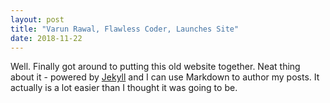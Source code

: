 ```yaml
---
layout: post
title: "Varun Rawal, Flawless Coder, Launches Site"
date: 2018-11-22
---
```


Well. Finally got around to putting this old website together. Neat thing about it - powered by [Jekyll](http://jekyllrb.com) and I can use Markdown to author my posts. It actually is a lot easier than I thought it was going to be.
